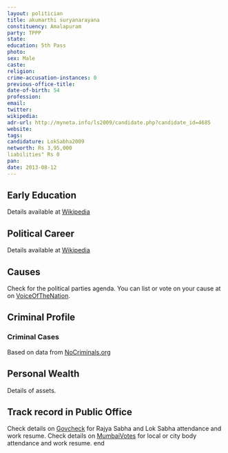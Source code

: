 ```yaml
---
layout: politician
title: akumarthi suryanarayana
constituency: Amalapuram 
party: TPPP
state: 
education: 5th Pass
photo: 
sex: Male
caste: 
religion: 
crime-accusation-instances: 0
previous-office-title: 
date-of-birth: 54
profession: 
email: 
twitter: 
wikipedia: 
adr-url: http://myneta.info/ls2009/candidate.php?candidate_id=4685
website: 
tags: 
candidature: LokSabha2009
networth: Rs 3,95,000
liabilities" Rs 0
pan: 
date: 2013-08-12
---
```


## Early Education
Details available at [Wikipedia](http://www.wikipedia.org/wiki/)

## Political Career
Details available at [Wikipedia](http://www.wikipedia.org/wiki/)

## Causes 
Check for the political parties agenda. You can list or vote on your cause at on [VoiceOfTheNation](http://www.voiceofthenation.org).

## Criminal Profile

### Criminal Cases
Based on data from [NoCriminals.org](http://www.nocriminals.org)

## Personal Wealth
Details of assets.

## Track record in Public Office
Check details on [Govcheck](http://www.govcheck.org) for Rajya Sabha and Lok Sabha attendance and work resume. Check details on [MumbaiVotes](http://www.mumbaivotes.org) for local or city body attendance and work resume.
	end
